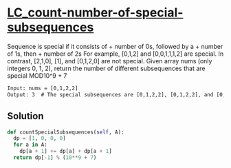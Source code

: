 # [LC_count-number-of-special-subsequences](https://leetcode.com/problems/count-number-of-special-subsequences)

Sequence is special if it consists of + number of 0s, followed by a + number of 1s, then + number of 2s
For example, [0,1,2] and [0,0,1,1,1,2] are special.
In contrast, [2,1,0], [1], and [0,1,2,0] are not special.
Given array nums (only integers 0, 1, 2), return the number of different subsequences that are special MOD10^9 + 7

```txt
Input: nums = [0,1,2,2]
Output: 3  # The special subsequences are [0,1,2,2], [0,1,2,2], and [0,1,2,2].
```

## Solution

```py
def countSpecialSubsequences(self, A):
  dp = [1, 0, 0, 0]
  for a in A:
    dp[a + 1] += dp[a] + dp[a + 1]
  return dp[-1] % (10**9 + 7)
```
